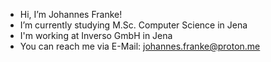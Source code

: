 - Hi, I’m Johannes Franke!
- I’m currently studying M.Sc. Computer Science in Jena
- I'm working at Inverso GmbH in Jena
- You can reach me via E-Mail: johannes.franke@proton.me

<!---
JohannesF99/JohannesF99 is a ✨ special ✨ repository because its `README.md` (this file) appears on your GitHub profile.
You can click the Preview link to take a look at your changes.
--->
